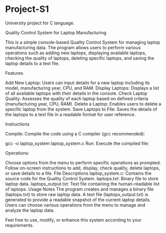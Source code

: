 # Project-S1
University project for C language.

Quality Control System for Laptop Manufacturing

This is a simple console-based Quality Control System for managing laptop manufacturing data. The program allows users to perform various operations such as adding new laptops, displaying available laptops, checking the quality of laptops, deleting specific laptops, and saving the laptop details to a text file.

Features

Add New Laptop: Users can input details for a new laptop including its model, manufacturing year, CPU, and RAM.
Display Laptops: Displays a list of all available laptops with their details in the console.
Check Laptop Quality: Assesses the quality of each laptop based on defined criteria (manufacturing year, CPU, RAM).
Delete a Laptop: Enables users to delete a specific laptop from the system.
Save Laptops to File: Saves the details of the laptops to a text file in a readable format for user reference.

Instructions

Compile: Compile the code using a C compiler (gcc recommended):

gcc -o laptop_system laptop_system.c
Run: Execute the compiled file:

Operations:

Choose options from the menu to perform specific operations as prompted.
Follow on-screen instructions to add, display, check quality, delete laptops, or save details to a file.
File Descriptions
laptop_system.c: Contains the source code for the Quality Control System.
laptops.txt: Binary file to store laptop data.
laptops_output.txt: Text file containing the human-readable list of laptops.
Usage Notes
The program creates and manages a binary file (laptops.txt) to store raw laptop data.
A text file (laptops_output.txt) is generated to provide a readable snapshot of the current laptop details.
Users can choose various operations from the menu to manage and analyze the laptop data.

Feel free to use, modify, or enhance this system according to your requirements.

